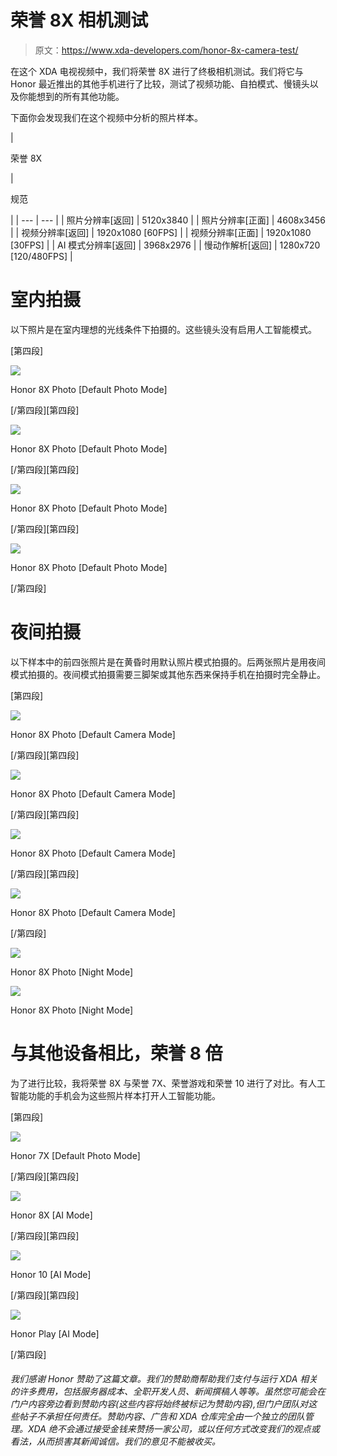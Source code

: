 # 荣誉 8X 相机测试

> 原文：<https://www.xda-developers.com/honor-8x-camera-test/>

在这个 XDA 电视视频中，我们将荣誉 8X 进行了终极相机测试。我们将它与 Honor 最近推出的其他手机进行了比较，测试了视频功能、自拍模式、慢镜头以及你能想到的所有其他功能。

下面你会发现我们在这个视频中分析的照片样本。

| 

荣誉 8X

 | 

规范

 |
| --- | --- |
| 照片分辨率[返回] | 5120x3840 |
| 照片分辨率[正面] | 4608x3456 |
| 视频分辨率[返回] | 1920x1080 [60FPS] |
| 视频分辨率[正面] | 1920x1080 [30FPS] |
| AI 模式分辨率[返回] | 3968x2976 |
| 慢动作解析[返回] | 1280x720 [120/480FPS] |

# 室内拍摄

以下照片是在室内理想的光线条件下拍摄的。这些镜头没有启用人工智能模式。

[第四段]

 <picture>![](img/cc224ce7a201efd7573dd7443c5fd2ce.png)</picture> 

Honor 8X Photo [Default Photo Mode]

[/第四段][第四段]

 <picture>![](img/90faaaf3f4252f2a32802737f0e663aa.png)</picture> 

Honor 8X Photo [Default Photo Mode]

[/第四段][第四段]

 <picture>![](img/6b8aa492594a44289fabc9ef5f9ea590.png)</picture> 

Honor 8X Photo [Default Photo Mode]

[/第四段][第四段]

 <picture>![](img/e72d68419f108c14d1ee88a05a8d193e.png)</picture> 

Honor 8X Photo [Default Photo Mode]

[/第四段]

# 夜间拍摄

以下样本中的前四张照片是在黄昏时用默认照片模式拍摄的。后两张照片是用夜间模式拍摄的。夜间模式拍摄需要三脚架或其他东西来保持手机在拍摄时完全静止。

[第四段]

 <picture>![](img/e74799e3cc95e7497f060d1e0c7f58f6.png)</picture> 

Honor 8X Photo [Default Camera Mode]

[/第四段][第四段]

 <picture>![](img/b0d37031739ad2061f9edd2c9d68c1a7.png)</picture> 

Honor 8X Photo [Default Camera Mode]

[/第四段][第四段]

 <picture>![](img/18a555baaa2868d477c09f84a2149b34.png)</picture> 

Honor 8X Photo [Default Camera Mode]

[/第四段][第四段]

 <picture>![](img/155bd44bdcf6e949940746dd718aff62.png)</picture> 

Honor 8X Photo [Default Camera Mode]

[/第四段]

 <picture>![](img/7e0e471345168d11f03107b1281fa5fd.png)</picture> 

Honor 8X Photo [Night Mode]

 <picture>![](img/8795345f86bbea10df8a6dfc650976ad.png)</picture> 

Honor 8X Photo [Night Mode]

# 与其他设备相比，荣誉 8 倍

为了进行比较，我将荣誉 8X 与荣誉 7X、荣誉游戏和荣誉 10 进行了对比。有人工智能功能的手机会为这些照片样本打开人工智能功能。

[第四段]

 <picture>![](img/3ba66c9d7fb105b9e12dfb1a22d60491.png)</picture> 

Honor 7X [Default Photo Mode]

[/第四段][第四段]

 <picture>![](img/26903f7968ca824214fbfc321cc4847f.png)</picture> 

Honor 8X [AI Mode]

[/第四段][第四段]

 <picture>![](img/6155c301888daa88a07791e6179797da.png)</picture> 

Honor 10 [AI Mode]

[/第四段][第四段]

 <picture>![](img/fcfd6338264e30f16f4d2531140f949b.png)</picture> 

Honor Play [AI Mode]

[/第四段]

###### 我们感谢 Honor 赞助了这篇文章。我们的赞助商帮助我们支付与运行 XDA 相关的许多费用，包括服务器成本、全职开发人员、新闻撰稿人等等。虽然您可能会在门户内容旁边看到赞助内容(这些内容将始终被标记为赞助内容),但门户团队对这些帖子不承担任何责任。赞助内容、广告和 XDA 仓库完全由一个独立的团队管理。XDA 绝不会通过接受金钱来赞扬一家公司，或以任何方式改变我们的观点或看法，从而损害其新闻诚信。我们的意见不能被收买。